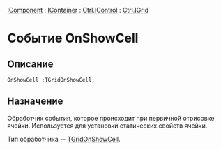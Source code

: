 ﻿---
Link: Com.Ctrl.IGrid.@OnShowCell
---

[IComponent](topic:Com.Custom.ComClasses.IComponent.Default) :
[IContainer](topic:Com.Custom.ComClasses.IContainer.Default) :
[Ctrl.IControl](topic:Com.Custom.ComClasses.Ctrl.IControl.Default) :
[Ctrl.IGrid](Default)

# Событие OnShowCell

## Описание

    OnShowCell :TGridOnShowCell;

## Назначение

Обработчик события, которое происходит при первичной отрисовке ячейки.
Используется для установки статических свойств ячейки.

Тип обработчика -- [TGridOnShowCell](TGridOnShowCell).